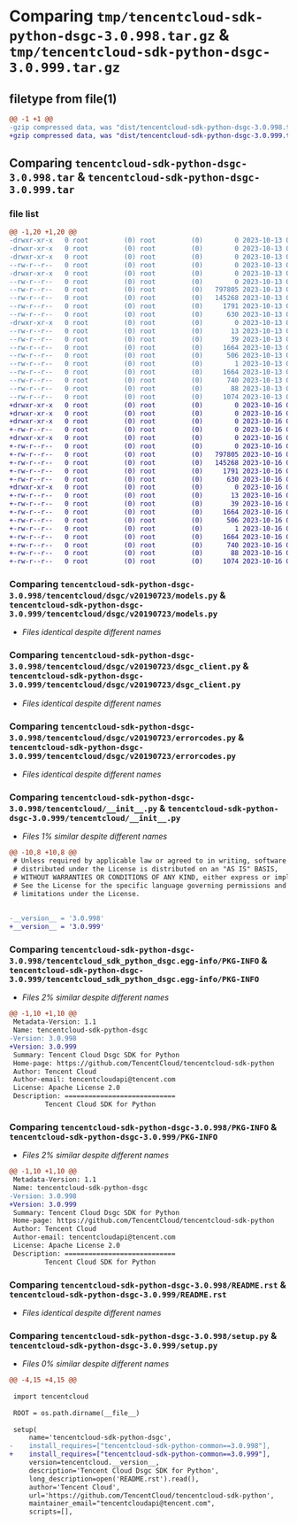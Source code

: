 # Comparing `tmp/tencentcloud-sdk-python-dsgc-3.0.998.tar.gz` & `tmp/tencentcloud-sdk-python-dsgc-3.0.999.tar.gz`

## filetype from file(1)

```diff
@@ -1 +1 @@
-gzip compressed data, was "dist/tencentcloud-sdk-python-dsgc-3.0.998.tar", last modified: Fri Oct 13 00:27:01 2023, max compression
+gzip compressed data, was "dist/tencentcloud-sdk-python-dsgc-3.0.999.tar", last modified: Mon Oct 16 00:26:15 2023, max compression
```

## Comparing `tencentcloud-sdk-python-dsgc-3.0.998.tar` & `tencentcloud-sdk-python-dsgc-3.0.999.tar`

### file list

```diff
@@ -1,20 +1,20 @@
-drwxr-xr-x   0 root         (0) root         (0)        0 2023-10-13 00:27:01.000000 tencentcloud-sdk-python-dsgc-3.0.998/
-drwxr-xr-x   0 root         (0) root         (0)        0 2023-10-13 00:27:01.000000 tencentcloud-sdk-python-dsgc-3.0.998/tencentcloud/
-drwxr-xr-x   0 root         (0) root         (0)        0 2023-10-13 00:27:01.000000 tencentcloud-sdk-python-dsgc-3.0.998/tencentcloud/dsgc/
--rw-r--r--   0 root         (0) root         (0)        0 2023-10-13 00:27:01.000000 tencentcloud-sdk-python-dsgc-3.0.998/tencentcloud/dsgc/__init__.py
-drwxr-xr-x   0 root         (0) root         (0)        0 2023-10-13 00:27:01.000000 tencentcloud-sdk-python-dsgc-3.0.998/tencentcloud/dsgc/v20190723/
--rw-r--r--   0 root         (0) root         (0)        0 2023-10-13 00:27:01.000000 tencentcloud-sdk-python-dsgc-3.0.998/tencentcloud/dsgc/v20190723/__init__.py
--rw-r--r--   0 root         (0) root         (0)   797805 2023-10-13 00:27:01.000000 tencentcloud-sdk-python-dsgc-3.0.998/tencentcloud/dsgc/v20190723/models.py
--rw-r--r--   0 root         (0) root         (0)   145268 2023-10-13 00:27:01.000000 tencentcloud-sdk-python-dsgc-3.0.998/tencentcloud/dsgc/v20190723/dsgc_client.py
--rw-r--r--   0 root         (0) root         (0)     1791 2023-10-13 00:27:01.000000 tencentcloud-sdk-python-dsgc-3.0.998/tencentcloud/dsgc/v20190723/errorcodes.py
--rw-r--r--   0 root         (0) root         (0)      630 2023-10-13 00:27:01.000000 tencentcloud-sdk-python-dsgc-3.0.998/tencentcloud/__init__.py
-drwxr-xr-x   0 root         (0) root         (0)        0 2023-10-13 00:27:01.000000 tencentcloud-sdk-python-dsgc-3.0.998/tencentcloud_sdk_python_dsgc.egg-info/
--rw-r--r--   0 root         (0) root         (0)       13 2023-10-13 00:27:01.000000 tencentcloud-sdk-python-dsgc-3.0.998/tencentcloud_sdk_python_dsgc.egg-info/top_level.txt
--rw-r--r--   0 root         (0) root         (0)       39 2023-10-13 00:27:01.000000 tencentcloud-sdk-python-dsgc-3.0.998/tencentcloud_sdk_python_dsgc.egg-info/requires.txt
--rw-r--r--   0 root         (0) root         (0)     1664 2023-10-13 00:27:01.000000 tencentcloud-sdk-python-dsgc-3.0.998/tencentcloud_sdk_python_dsgc.egg-info/PKG-INFO
--rw-r--r--   0 root         (0) root         (0)      506 2023-10-13 00:27:01.000000 tencentcloud-sdk-python-dsgc-3.0.998/tencentcloud_sdk_python_dsgc.egg-info/SOURCES.txt
--rw-r--r--   0 root         (0) root         (0)        1 2023-10-13 00:27:01.000000 tencentcloud-sdk-python-dsgc-3.0.998/tencentcloud_sdk_python_dsgc.egg-info/dependency_links.txt
--rw-r--r--   0 root         (0) root         (0)     1664 2023-10-13 00:27:01.000000 tencentcloud-sdk-python-dsgc-3.0.998/PKG-INFO
--rw-r--r--   0 root         (0) root         (0)      740 2023-10-13 00:27:01.000000 tencentcloud-sdk-python-dsgc-3.0.998/README.rst
--rw-r--r--   0 root         (0) root         (0)       88 2023-10-13 00:27:01.000000 tencentcloud-sdk-python-dsgc-3.0.998/setup.cfg
--rw-r--r--   0 root         (0) root         (0)     1074 2023-10-13 00:27:01.000000 tencentcloud-sdk-python-dsgc-3.0.998/setup.py
+drwxr-xr-x   0 root         (0) root         (0)        0 2023-10-16 00:26:15.000000 tencentcloud-sdk-python-dsgc-3.0.999/
+drwxr-xr-x   0 root         (0) root         (0)        0 2023-10-16 00:26:15.000000 tencentcloud-sdk-python-dsgc-3.0.999/tencentcloud/
+drwxr-xr-x   0 root         (0) root         (0)        0 2023-10-16 00:26:15.000000 tencentcloud-sdk-python-dsgc-3.0.999/tencentcloud/dsgc/
+-rw-r--r--   0 root         (0) root         (0)        0 2023-10-16 00:26:15.000000 tencentcloud-sdk-python-dsgc-3.0.999/tencentcloud/dsgc/__init__.py
+drwxr-xr-x   0 root         (0) root         (0)        0 2023-10-16 00:26:15.000000 tencentcloud-sdk-python-dsgc-3.0.999/tencentcloud/dsgc/v20190723/
+-rw-r--r--   0 root         (0) root         (0)        0 2023-10-16 00:26:15.000000 tencentcloud-sdk-python-dsgc-3.0.999/tencentcloud/dsgc/v20190723/__init__.py
+-rw-r--r--   0 root         (0) root         (0)   797805 2023-10-16 00:26:15.000000 tencentcloud-sdk-python-dsgc-3.0.999/tencentcloud/dsgc/v20190723/models.py
+-rw-r--r--   0 root         (0) root         (0)   145268 2023-10-16 00:26:15.000000 tencentcloud-sdk-python-dsgc-3.0.999/tencentcloud/dsgc/v20190723/dsgc_client.py
+-rw-r--r--   0 root         (0) root         (0)     1791 2023-10-16 00:26:15.000000 tencentcloud-sdk-python-dsgc-3.0.999/tencentcloud/dsgc/v20190723/errorcodes.py
+-rw-r--r--   0 root         (0) root         (0)      630 2023-10-16 00:26:15.000000 tencentcloud-sdk-python-dsgc-3.0.999/tencentcloud/__init__.py
+drwxr-xr-x   0 root         (0) root         (0)        0 2023-10-16 00:26:15.000000 tencentcloud-sdk-python-dsgc-3.0.999/tencentcloud_sdk_python_dsgc.egg-info/
+-rw-r--r--   0 root         (0) root         (0)       13 2023-10-16 00:26:15.000000 tencentcloud-sdk-python-dsgc-3.0.999/tencentcloud_sdk_python_dsgc.egg-info/top_level.txt
+-rw-r--r--   0 root         (0) root         (0)       39 2023-10-16 00:26:15.000000 tencentcloud-sdk-python-dsgc-3.0.999/tencentcloud_sdk_python_dsgc.egg-info/requires.txt
+-rw-r--r--   0 root         (0) root         (0)     1664 2023-10-16 00:26:15.000000 tencentcloud-sdk-python-dsgc-3.0.999/tencentcloud_sdk_python_dsgc.egg-info/PKG-INFO
+-rw-r--r--   0 root         (0) root         (0)      506 2023-10-16 00:26:15.000000 tencentcloud-sdk-python-dsgc-3.0.999/tencentcloud_sdk_python_dsgc.egg-info/SOURCES.txt
+-rw-r--r--   0 root         (0) root         (0)        1 2023-10-16 00:26:15.000000 tencentcloud-sdk-python-dsgc-3.0.999/tencentcloud_sdk_python_dsgc.egg-info/dependency_links.txt
+-rw-r--r--   0 root         (0) root         (0)     1664 2023-10-16 00:26:15.000000 tencentcloud-sdk-python-dsgc-3.0.999/PKG-INFO
+-rw-r--r--   0 root         (0) root         (0)      740 2023-10-16 00:26:15.000000 tencentcloud-sdk-python-dsgc-3.0.999/README.rst
+-rw-r--r--   0 root         (0) root         (0)       88 2023-10-16 00:26:15.000000 tencentcloud-sdk-python-dsgc-3.0.999/setup.cfg
+-rw-r--r--   0 root         (0) root         (0)     1074 2023-10-16 00:26:15.000000 tencentcloud-sdk-python-dsgc-3.0.999/setup.py
```

### Comparing `tencentcloud-sdk-python-dsgc-3.0.998/tencentcloud/dsgc/v20190723/models.py` & `tencentcloud-sdk-python-dsgc-3.0.999/tencentcloud/dsgc/v20190723/models.py`

 * *Files identical despite different names*

### Comparing `tencentcloud-sdk-python-dsgc-3.0.998/tencentcloud/dsgc/v20190723/dsgc_client.py` & `tencentcloud-sdk-python-dsgc-3.0.999/tencentcloud/dsgc/v20190723/dsgc_client.py`

 * *Files identical despite different names*

### Comparing `tencentcloud-sdk-python-dsgc-3.0.998/tencentcloud/dsgc/v20190723/errorcodes.py` & `tencentcloud-sdk-python-dsgc-3.0.999/tencentcloud/dsgc/v20190723/errorcodes.py`

 * *Files identical despite different names*

### Comparing `tencentcloud-sdk-python-dsgc-3.0.998/tencentcloud/__init__.py` & `tencentcloud-sdk-python-dsgc-3.0.999/tencentcloud/__init__.py`

 * *Files 1% similar despite different names*

```diff
@@ -10,8 +10,8 @@
 # Unless required by applicable law or agreed to in writing, software
 # distributed under the License is distributed on an "AS IS" BASIS,
 # WITHOUT WARRANTIES OR CONDITIONS OF ANY KIND, either express or implied.
 # See the License for the specific language governing permissions and
 # limitations under the License.
 
 
-__version__ = '3.0.998'
+__version__ = '3.0.999'
```

### Comparing `tencentcloud-sdk-python-dsgc-3.0.998/tencentcloud_sdk_python_dsgc.egg-info/PKG-INFO` & `tencentcloud-sdk-python-dsgc-3.0.999/tencentcloud_sdk_python_dsgc.egg-info/PKG-INFO`

 * *Files 2% similar despite different names*

```diff
@@ -1,10 +1,10 @@
 Metadata-Version: 1.1
 Name: tencentcloud-sdk-python-dsgc
-Version: 3.0.998
+Version: 3.0.999
 Summary: Tencent Cloud Dsgc SDK for Python
 Home-page: https://github.com/TencentCloud/tencentcloud-sdk-python
 Author: Tencent Cloud
 Author-email: tencentcloudapi@tencent.com
 License: Apache License 2.0
 Description: ============================
         Tencent Cloud SDK for Python
```

### Comparing `tencentcloud-sdk-python-dsgc-3.0.998/PKG-INFO` & `tencentcloud-sdk-python-dsgc-3.0.999/PKG-INFO`

 * *Files 2% similar despite different names*

```diff
@@ -1,10 +1,10 @@
 Metadata-Version: 1.1
 Name: tencentcloud-sdk-python-dsgc
-Version: 3.0.998
+Version: 3.0.999
 Summary: Tencent Cloud Dsgc SDK for Python
 Home-page: https://github.com/TencentCloud/tencentcloud-sdk-python
 Author: Tencent Cloud
 Author-email: tencentcloudapi@tencent.com
 License: Apache License 2.0
 Description: ============================
         Tencent Cloud SDK for Python
```

### Comparing `tencentcloud-sdk-python-dsgc-3.0.998/README.rst` & `tencentcloud-sdk-python-dsgc-3.0.999/README.rst`

 * *Files identical despite different names*

### Comparing `tencentcloud-sdk-python-dsgc-3.0.998/setup.py` & `tencentcloud-sdk-python-dsgc-3.0.999/setup.py`

 * *Files 0% similar despite different names*

```diff
@@ -4,15 +4,15 @@
 
 import tencentcloud
 
 ROOT = os.path.dirname(__file__)
 
 setup(
     name='tencentcloud-sdk-python-dsgc',
-    install_requires=["tencentcloud-sdk-python-common==3.0.998"],
+    install_requires=["tencentcloud-sdk-python-common==3.0.999"],
     version=tencentcloud.__version__,
     description='Tencent Cloud Dsgc SDK for Python',
     long_description=open('README.rst').read(),
     author='Tencent Cloud',
     url='https://github.com/TencentCloud/tencentcloud-sdk-python',
     maintainer_email="tencentcloudapi@tencent.com",
     scripts=[],
```

